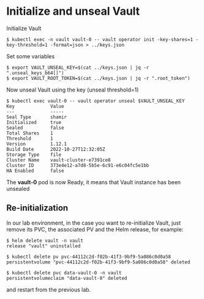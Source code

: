 # Initialize and unseal Vault

Initialize Vault

```console
$ kubectl exec -n vault vault-0 -- vault operator init -key-shares=1 -key-threshold=1 -format=json > ../keys.json             
```

Set some variables

```console
$ export VAULT_UNSEAL_KEY=$(cat ../keys.json | jq -r ".unseal_keys_b64[]")
$ export VAULT_ROOT_TOKEN=$(cat ../keys.json | jq -r ".root_token")
```

Now unseal Vault using the key (unseal threshold=1)

```console
$ kubectl exec vault-0 -- vault operator unseal $VAULT_UNSEAL_KEY
Key             Value
---             -----
Seal Type       shamir
Initialized     true
Sealed          false
Total Shares    1
Threshold       1
Version         1.12.1
Build Date      2022-10-27T12:32:05Z
Storage Type    file
Cluster Name    vault-cluster-e7391ce8
Cluster ID      373e4e12-a7d8-5b5e-6c91-e6c04fc5e1bb
HA Enabled      false
```

The **vault-0** pod is now Ready, it means that Vault instance has been unsealed


## Re-initialization

In our lab environment, in the case you want to re-initialize Vault, just remove its PVC, the associated PV and the Helm release, for example:

```console
$ helm delete vault -n vault
release "vault" uninstalled
```

```console
$ kubectl delete pv pvc-44112c2d-f02b-41f3-9bf9-5a086c0d0a58
persistentvolume "pvc-44112c2d-f02b-41f3-9bf9-5a086c0d0a58" deleted
```

```console
$ kubectl delete pvc data-vault-0 -n vault                                                                                 
persistentvolumeclaim "data-vault-0" deleted
````

and restart from the previous lab.